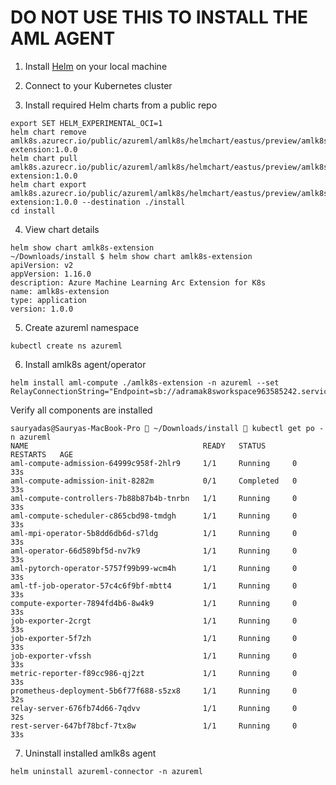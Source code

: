 # DO NOT USE THIS TO INSTALL THE AML AGENT

1. Install [Helm](https://helm.sh/docs/intro/install/) on your local machine
1. Connect to your Kubernetes cluster 


1. Install required Helm charts from a public repo
```cli
export SET HELM_EXPERIMENTAL_OCI=1
helm chart remove amlk8s.azurecr.io/public/azureml/amlk8s/helmchart/eastus/preview/amlk8s-extension:1.0.0
helm chart pull amlk8s.azurecr.io/public/azureml/amlk8s/helmchart/eastus/preview/amlk8s-extension:1.0.0
helm chart export amlk8s.azurecr.io/public/azureml/amlk8s/helmchart/eastus/preview/amlk8s-extension:1.0.0 --destination ./install
cd install
```

4. View chart details
```
helm show chart amlk8s-extension
~/Downloads/install $ helm show chart amlk8s-extension
apiVersion: v2
appVersion: 1.16.0
description: Azure Machine Learning Arc Extension for K8s
name: amlk8s-extension
type: application
version: 1.0.0
```

5. Create azureml namespace

`kubectl create ns azureml`

6. Install amlk8s agent/operator
```
helm install aml-compute ./amlk8s-extension -n azureml --set  RelayConnectionString="Endpoint=sb://adramak8sworkspace963585242.servicebus.windows.net/;SharedAccessKeyName=RootManageSharedAccessKey;SharedAccessKey=U7S2h3/WSv2HRj/LHyMlnaaLs2D0xPheSWiaIJMmUR4=;EntityPath=connection_0"
```

Verify all components are installed 

```
sauryadas@Sauryas-MacBook-Pro  ~/Downloads/install  kubectl get po -n azureml
NAME                                       READY   STATUS      RESTARTS   AGE
aml-compute-admission-64999c958f-2hlr9     1/1     Running     0          33s
aml-compute-admission-init-8282m           0/1     Completed   0          33s
aml-compute-controllers-7b88b87b4b-tnrbn   1/1     Running     0          33s
aml-compute-scheduler-c865cbd98-tmdgh      1/1     Running     0          33s
aml-mpi-operator-5b8dd6db6d-s7ldg          1/1     Running     0          33s
aml-operator-66d589bf5d-nv7k9              1/1     Running     0          33s
aml-pytorch-operator-5757f99b99-wcm4h      1/1     Running     0          33s
aml-tf-job-operator-57c4c6f9bf-mbtt4       1/1     Running     0          33s
compute-exporter-7894fd4b6-8w4k9           1/1     Running     0          33s
job-exporter-2crgt                         1/1     Running     0          33s
job-exporter-5f7zh                         1/1     Running     0          33s
job-exporter-vfssh                         1/1     Running     0          33s
metric-reporter-f89cc986-qj2zt             1/1     Running     0          33s
prometheus-deployment-5b6f77f688-s5zx8     1/1     Running     0          32s
relay-server-676fb74d66-7qdvv              1/1     Running     0          32s
rest-server-647bf78bcf-7tx8w               1/1     Running     0          33s
```

7. Uninstall installed amlk8s agent
```
helm uninstall azureml-connector -n azureml
```
